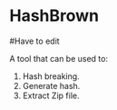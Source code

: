 # HashBrown
#Have to edit

A tool that can be used to:
1. Hash breaking.
2. Generate hash.
3. Extract Zip file.
